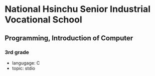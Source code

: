 # National Hsinchu Senior Industrial Vocational School
## Programming, Introduction of Computer
### 3rd grade
- langugage: C
- topic: stdio

